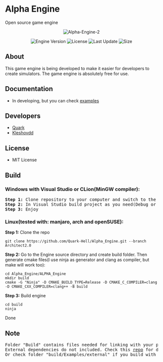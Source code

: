 # Alpha Engine
Open source game engine

<p align="center">
      <img src="https://i.ibb.co/LprNYRR/Alpha-Engine-2.png" alt="Alpha-Engine-2" border="0">
</p>

<p align="center">
   <img src="https://img.shields.io/badge/Version-v0.1--Alpha-blue" alt="Engine Version">
   <img src="https://img.shields.io/badge/License-MIT-green" alt="License">
   <img src="https://img.shields.io/github/last-commit/Quark-Hell/Alpha_Engine" alt="Last Update">
   <img src="https://img.shields.io/github/languages/code-size/Quark-Hell/Alpha_Engine" alt="Size">
</p>

## About

This game engine is being developed to make it easier for developers to create simulators. The game engine is absolutely free for use.

## Documentation

- In developing, but you can check [examples](https://github.com/Quark-Hell/Alpha_Engine/tree/Architect2.0/ALPHA_Engine/Build_Files)

## Developers
- [Quark](https://github.com/Quark-Hell)
- [Kleshovdd](https://github.com/kleshovdd)

## License
- MIT License

## Build
### Windows with Visual Studio or CLion(MinGW compiler):
<pre>
<b>Step 1:</b> Clone repository to your computer and switch to the "Architect2.0" branch
<b>Step 2:</b> In Visual Studio build project as you need(Debug or Release)
<b>Step 3:</b> Enjoy
</pre>

### Linux(tested with: manjaro, arch and openSUSE):

<b>Step 1:</b>
Clone the repo
```
git clone https://github.com/Quark-Hell/Alpha_Engine.git --branch Architect2.0   
```
<b>Step 2:</b>
Go to the Engine source directory and create build folder. Then generate cmake files(I use ninja as generator and clang as compiler, but make will work too):
```
cd Alpha_Engine/ALPHA_Engine  
mkdir build
cmake -G "Ninja" -D CMAKE_BUILD_TYPE=Release -D CMAKE_C_COMPILER=clang -D CMAKE_CXX_COMPILER=clang++ -B build
```
<b>Step 3:</b>
Build engine
```
cd build
ninja
```
Done

## Note
<pre>
Folder "Build" contains files needed for linking with your project
External dependencies do not included. Check this <a href="https://github.com/Quark-Hell/Alpha_Engine_Dependencies">repo</a> for download it
Or check folder "build/Examples/external" if you build with it        
</pre>
